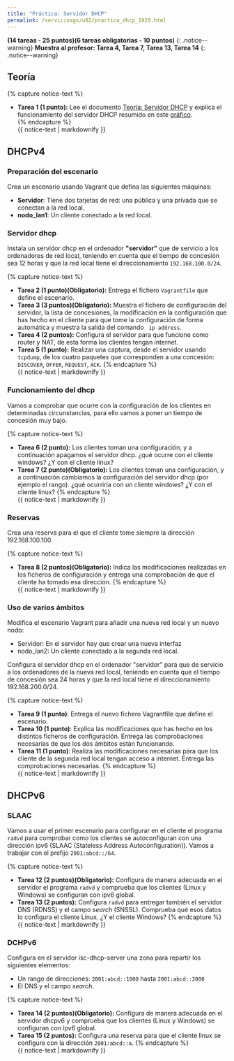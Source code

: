 ```yaml
---
title: "Práctica: Servidor DHCP" 
permalink: /serviciosgs/u02/practica_dhcp_1920.html
---
```


**(14 tareas - 25 puntos)(6 tareas obligatorias - 10 puntos)**
{: .notice--warning}
**Muestra al profesor: Tarea 4, Tarea 7, Tarea 13, Tarea 14**
{: .notice--warning}

## Teoría

{% capture notice-text %}
* **Tarea 1 (1 punto):** Lee el documento [Teoría: Servidor DHCP](dhcp.html) y explica el funcionamiento del servidor DHCP resumido en este [gráfico](img/dhcp.png).	
{% endcapture %}<div class="notice--info">{{ notice-text | markdownify }}</div>

## DHCPv4

### Preparación del escenario

Crea un escenario usando Vagrant que defina las siguientes máquinas:

* **Servidor**: Tiene dos tarjetas de red: una pública y una privada que se conectan a la red local.
* **nodo_lan1**: Un cliente conectado a la red local.

### Servidor dhcp

Instala un servidor dhcp en el ordenador **"servidor"** que de servicio a los ordenadores de red local, teniendo en cuenta que el tiempo de concesión sea 12 horas y que la red local tiene el direccionamiento `192.168.100.0/24`.

{% capture notice-text %}
* **Tarea 2 (1 punto)(Obligatorio):** Entrega el fichero `Vagrantfile` que define el escenario.
* **Tarea 3 (3 puntos)(Obligatorio):** Muestra el fichero de configuración del servidor, la lista de concesiones, la modificación en la configuración que has hecho en el cliente para que tome la configuración de forma automática y muestra la salida del comando ` ip address`.
* **Tarea 4 (2 puntos):** Configura el servidor para que funcione como router y NAT, de esta forma los clientes tengan internet.
* **Tarea 5 (1 punto):** Realizar una captura, desde el servidor usando `tcpdump`, de los cuatro paquetes que corresponden a una concesión: `DISCOVER`, `OFFER`, `REQUEST`, `ACK`.
{% endcapture %}<div class="notice--info">{{ notice-text | markdownify }}</div>

### Funcionamiento del dhcp

Vamos a comprobar que ocurre con la configuración de los clientes en determinadas circunstancias, para ello vamos a poner un tiempo de concesión muy bajo. 

{% capture notice-text %}
* **Tarea 6 (2 punto):** Los clientes toman una configuración, y a continuación apagamos el servidor dhcp. ¿qué ocurre con el cliente windows? ¿Y con el cliente linux?
* **Tarea 7 (2 punto)(Obligatorio):** Los clientes toman una configuración, y a continuación cambiamos la configuración del servidor dhcp (por ejemplo el rango). ¿qué ocurriría con un cliente windows? ¿Y con el cliente linux?
{% endcapture %}<div class="notice--info">{{ notice-text | markdownify }}</div>

### Reservas

Crea una reserva para el que el cliente tome siempre la dirección 192.168.100.100.

{% capture notice-text %}
* **Tarea 8 (2 puntos)(Obligatorio):** Indica las modificaciones realizadas en los ficheros de configuración y entrega una comprobación de que el cliente ha tomado esa dirección.
{% endcapture %}<div class="notice--info">{{ notice-text | markdownify }}</div>

### Uso de varios ámbitos

Modifica el escenario Vagrant para añadir una nueva red local y un nuevo nodo:

* Servidor: En el servidor hay que crear una nueva interfaz
* nodo_lan2: Un cliente conectado a la segunda red local.

Configura el servidor dhcp en el ordenador "servidor" para que de servicio a los ordenadores de la nueva red local, teniendo en cuenta que el tiempo de concesión sea 24 horas y que la red local tiene el direccionamiento 192.168.200.0/24.

{% capture notice-text %}
* **Tarea 9 (1 punto)**: Entrega el nuevo fichero Vagrantfile que define el escenario.
* **Tarea 10 (1 punto)**: Explica las modificaciones que has hecho en los distintos ficheros de configuración. Entrega las comprobaciones necesarias de que los dos ámbitos están funcionando.
* **Tarea 11 (1 punto)**: Realiza las modificaciones necesarias para que los cliente de la segunda red local tengan acceso a internet. Entrega las comprobaciones necesarias.
{% endcapture %}<div class="notice--info">{{ notice-text | markdownify }}</div>

## DHCPv6

### SLAAC

Vamos a usar el primer escenario para configurar en el cliente el programa `radvd` para comprobar como los clientes se autoconfiguran con una dirección ipv6 (SLAAC (Stateless Address Autoconfiguration)). Vamos a trabajar con el prefijo `2001:abcd::/64`.

{% capture notice-text %}
* **Tarea 12 (2 puntos)(Obligatorio):** Configura de manera adecuada en el servidor el programa `radvd` y comprueba que los clientes (Linux y Windows) se configuran con ipv6 global.
* **Tarea 13 (2 puntos):** Configura `radvd` para entregar también el servidor DNS (RDNSS) y el campo *search* (SNSSL). Comprueba qué esos datos lo configura el cliente Linux. ¿Y el cliente Windows?
{% endcapture %}<div class="notice--info">{{ notice-text | markdownify }}</div>

### DCHPv6

Configura en el servidor isc-dhcp-server una zona para repartir los siguientes elementos:

* Un rango de direcciones: `2001:abcd::1000` hasta `2001:abcd::2000`
* El DNS y el campo *search*.

{% capture notice-text %}
* **Tarea 14 (2 puntos)(Obligatorio):** Configura de manera adecuada en el servidor dhcpv6 y comprueba que los clientes (Linux y Windows) se configuran con ipv6 global.
* **Tarea 15 (2 puntos):** Configura una reserva para que el cliente linux se configure con la dirección `2001:abcd::a`.
{% endcapture %}<div class="notice--info">{{ notice-text | markdownify }}</div>

